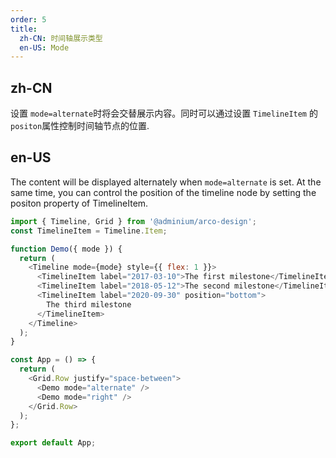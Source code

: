 ```yaml
---
order: 5
title:
  zh-CN: 时间轴展示类型
  en-US: Mode
---
```


## zh-CN

设置 `mode=alternate`时将会交替展示内容。同时可以通过设置 `TimelineItem` 的 `positon`属性控制时间轴节点的位置.

## en-US

The content will be displayed alternately when `mode=alternate` is set. At the same time, you can control the position of the timeline node by setting the positon property of TimelineItem.

```js
import { Timeline, Grid } from '@adminium/arco-design';
const TimelineItem = Timeline.Item;

function Demo({ mode }) {
  return (
    <Timeline mode={mode} style={{ flex: 1 }}>
      <TimelineItem label="2017-03-10">The first milestone</TimelineItem>
      <TimelineItem label="2018-05-12">The second milestone</TimelineItem>
      <TimelineItem label="2020-09-30" position="bottom">
        The third milestone
      </TimelineItem>
    </Timeline>
  );
}

const App = () => {
  return (
    <Grid.Row justify="space-between">
      <Demo mode="alternate" />
      <Demo mode="right" />
    </Grid.Row>
  );
};

export default App;
```
